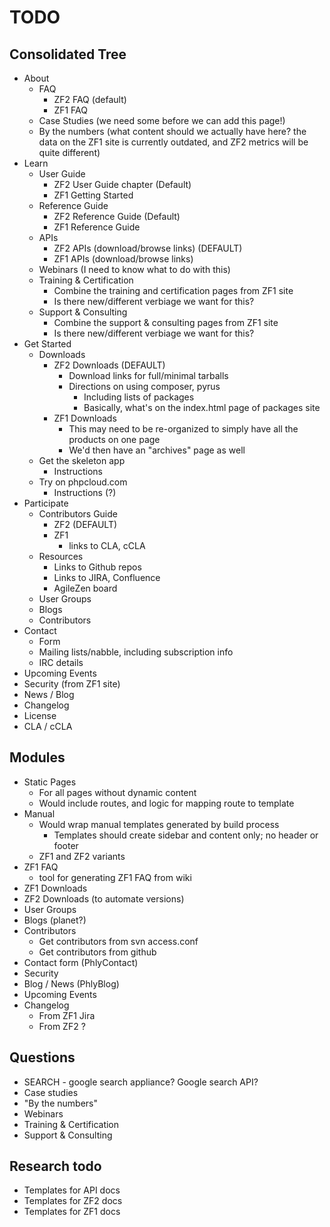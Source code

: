 TODO
====

Consolidated Tree
-----------------

- About
  - FAQ
    - ZF2 FAQ (default)
    - ZF1 FAQ
  - Case Studies (we need some before we can add this page!)
  - By the numbers (what content should we actually have here? the data on the
    ZF1 site is currently outdated, and ZF2 metrics will be quite different)
- Learn
  - User Guide
    - ZF2 User Guide chapter (Default)
    - ZF1 Getting Started
  - Reference Guide
    - ZF2 Reference Guide (Default)
    - ZF1 Reference Guide
  - APIs
    - ZF2 APIs (download/browse links) (DEFAULT)
    - ZF1 APIs (download/browse links)
  - Webinars (I need to know what to do with this)
  - Training & Certification
    - Combine the training and certification pages from ZF1 site
    - Is there new/different verbiage we want for this?
  - Support & Consulting
    - Combine the support & consulting pages from ZF1 site
    - Is there new/different verbiage we want for this?
- Get Started
  - Downloads
    - ZF2 Downloads (DEFAULT)
      - Download links for full/minimal tarballs
      - Directions on using composer, pyrus
        - Including lists of packages
        - Basically, what's on the index.html page of packages site
    - ZF1 Downloads
      - This may need to be re-organized to simply have all the products
        on one page
      - We'd then have an "archives" page as well
  - Get the skeleton app
    - Instructions
  - Try on phpcloud.com
    - Instructions (?)
- Participate
  - Contributors Guide
    - ZF2 (DEFAULT)
    - ZF1
      - links to CLA, cCLA
   - Resources
     - Links to Github repos
     - Links to JIRA, Confluence
     - AgileZen board
   - User Groups
   - Blogs
   - Contributors
- Contact
  - Form
  - Mailing lists/nabble, including subscription info
  - IRC details
- Upcoming Events
- Security (from ZF1 site)
- News / Blog
- Changelog
- License
- CLA / cCLA

Modules
-------

- Static Pages
  - For all pages without dynamic content
  - Would include routes, and logic for mapping route to template
- Manual
  - Would wrap manual templates generated by build process
    - Templates should create sidebar and content only; no header or footer
  - ZF1 and ZF2 variants
- ZF1 FAQ
  - tool for generating ZF1 FAQ from wiki
- ZF1 Downloads
- ZF2 Downloads (to automate versions)
- User Groups
- Blogs (planet?)
- Contributors
  - Get contributors from svn access.conf
  - Get contributors from github
- Contact form (PhlyContact)
- Security
- Blog / News (PhlyBlog)
- Upcoming Events
- Changelog
  - From ZF1 Jira
  - From ZF2 ?

Questions
---------

- SEARCH - google search appliance? Google search API?
- Case studies
- "By the numbers"
- Webinars
- Training & Certification
- Support & Consulting

Research todo
-------------

- Templates for API docs
- Templates for ZF2 docs
- Templates for ZF1 docs

